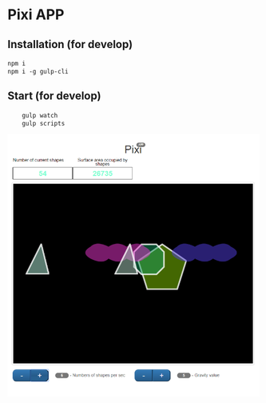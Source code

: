 Pixi APP
=============

Installation (for develop)
------------

```
npm i 
npm i -g gulp-cli
```
Start (for develop)
------------

```
    gulp watch
    gulp scripts
```

![alt tag](./screen.png)

